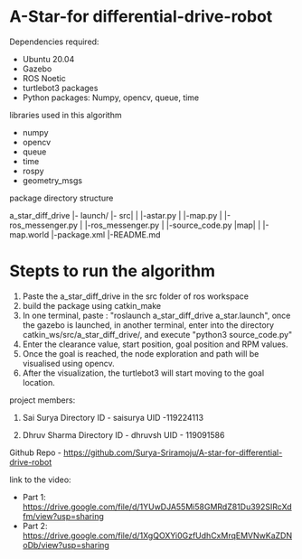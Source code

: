 # A-Star-for differential-drive-robot

Dependencies required:
* Ubuntu 20.04
* Gazebo
* ROS Noetic
* turtlebot3 packages
* Python packages: Numpy, opencv, queue, time

libraries used in this algorithm
* numpy
* opencv
* queue
* time
* rospy
* geometry_msgs

package directory structure

a_star_diff_drive
|- launch/
|- src|
|     |-astar.py
|     |-map.py
|     |-ros_messenger.py
|     |-ros_messenger.py
|
|-source_code.py
|map|
|   |-map.world
|-package.xml
|-README.md

# Stepts to run the algorithm
1. Paste the a_star_diff_drive in the src folder of ros workspace
2. build the package using catkin_make
3. In one terminal, paste : "roslaunch a_star_diff_drive a_star.launch", once the gazebo is launched, in another terminal, enter into the directory catkin_ws/src/a_star_diff_drive/, and execute "python3 source_code.py"
4. Enter the clearance value, start position, goal position and RPM values.
5. Once the goal is reached, the node exploration and path will be visualised using opencv.
6. After the visualization, the turtlebot3 will start moving to the goal location.


project members: 
1. Sai Surya
Directory ID - saisurya
UID -119224113

2. Dhruv Sharma
Directory ID - dhruvsh
UID - 119091586

Github Repo - https://github.com/Surya-Sriramoju/A-star-for-differential-drive-robot

link to the video: 
* Part 1: https://drive.google.com/file/d/1YUwDJA55Mi58GMRdZ81Du392SIRcXdfm/view?usp=sharing
* Part 2: https://drive.google.com/file/d/1XgQOXYi0GzfUdhCxMrqEMVNwKaZDNoDb/view?usp=sharing

